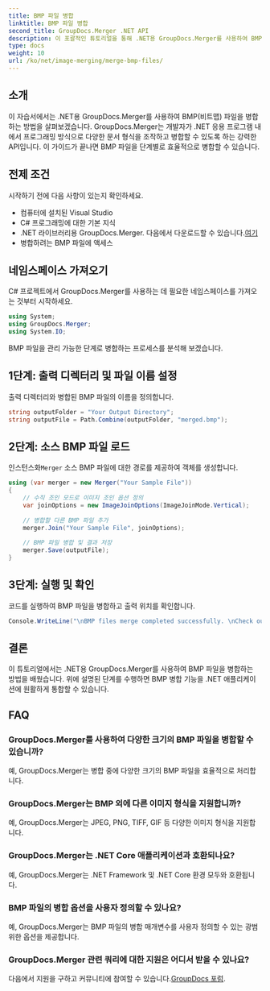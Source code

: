 ```yaml
---
title: BMP 파일 병합
linktitle: BMP 파일 병합
second_title: GroupDocs.Merger .NET API
description: 이 포괄적인 튜토리얼을 통해 .NET용 GroupDocs.Merger를 사용하여 BMP 파일을 병합하는 방법을 알아보세요. .NET 애플리케이션을 효율적으로 개발하세요.
type: docs
weight: 10
url: /ko/net/image-merging/merge-bmp-files/
---
```

## 소개
이 자습서에서는 .NET용 GroupDocs.Merger를 사용하여 BMP(비트맵) 파일을 병합하는 방법을 살펴보겠습니다. GroupDocs.Merger는 개발자가 .NET 응용 프로그램 내에서 프로그래밍 방식으로 다양한 문서 형식을 조작하고 병합할 수 있도록 하는 강력한 API입니다. 이 가이드가 끝나면 BMP 파일을 단계별로 효율적으로 병합할 수 있습니다.
## 전제 조건
시작하기 전에 다음 사항이 있는지 확인하세요.
- 컴퓨터에 설치된 Visual Studio
- C# 프로그래밍에 대한 기본 지식
-  .NET 라이브러리용 GroupDocs.Merger. 다음에서 다운로드할 수 있습니다.[여기](https://releases.groupdocs.com/merger/net/)
- 병합하려는 BMP 파일에 액세스
## 네임스페이스 가져오기
C# 프로젝트에서 GroupDocs.Merger를 사용하는 데 필요한 네임스페이스를 가져오는 것부터 시작하세요.
```csharp
using System; 
using GroupDocs.Merger;
using System.IO;
```
BMP 파일을 관리 가능한 단계로 병합하는 프로세스를 분석해 보겠습니다.
## 1단계: 출력 디렉터리 및 파일 이름 설정
출력 디렉터리와 병합된 BMP 파일의 이름을 정의합니다.
```csharp
string outputFolder = "Your Output Directory";
string outputFile = Path.Combine(outputFolder, "merged.bmp");
```
## 2단계: 소스 BMP 파일 로드
 인스턴스화`Merger` 소스 BMP 파일에 대한 경로를 제공하여 객체를 생성합니다.
```csharp
using (var merger = new Merger("Your Sample File"))
{
    // 수직 조인 모드로 이미지 조인 옵션 정의
    var joinOptions = new ImageJoinOptions(ImageJoinMode.Vertical);
    
    // 병합할 다른 BMP 파일 추가
    merger.Join("Your Sample File", joinOptions);
    
    // BMP 파일 병합 및 결과 저장
    merger.Save(outputFile);
}
```
## 3단계: 실행 및 확인
코드를 실행하여 BMP 파일을 병합하고 출력 위치를 확인합니다.
```csharp
Console.WriteLine("\nBMP files merge completed successfully. \nCheck output in {0}", outputFolder);
```
## 결론
이 튜토리얼에서는 .NET용 GroupDocs.Merger를 사용하여 BMP 파일을 병합하는 방법을 배웠습니다. 위에 설명된 단계를 수행하면 BMP 병합 기능을 .NET 애플리케이션에 원활하게 통합할 수 있습니다.

## FAQ
### GroupDocs.Merger를 사용하여 다양한 크기의 BMP 파일을 병합할 수 있습니까?
예, GroupDocs.Merger는 병합 중에 다양한 크기의 BMP 파일을 효율적으로 처리합니다.
### GroupDocs.Merger는 BMP 외에 다른 이미지 형식을 지원합니까?
예, GroupDocs.Merger는 JPEG, PNG, TIFF, GIF 등 다양한 이미지 형식을 지원합니다.
### GroupDocs.Merger는 .NET Core 애플리케이션과 호환되나요?
예, GroupDocs.Merger는 .NET Framework 및 .NET Core 환경 모두와 호환됩니다.
### BMP 파일의 병합 옵션을 사용자 정의할 수 있나요?
예, GroupDocs.Merger는 BMP 파일의 병합 매개변수를 사용자 정의할 수 있는 광범위한 옵션을 제공합니다.
### GroupDocs.Merger 관련 쿼리에 대한 지원은 어디서 받을 수 있나요?
 다음에서 지원을 구하고 커뮤니티에 참여할 수 있습니다.[GroupDocs 포럼](https://forum.groupdocs.com/c/merger/32).